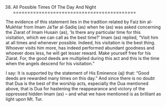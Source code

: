 38. All Possible Times Of The Day And Night
===========================================

The evidence of this statement lies in the tradition related by Faiz bin
al- Mukhtar from Imam Ja’far al-Sadiq (as) when he (as) was asked
concerning the Ziarat of Imam Husain (as), ‘Is there any particular time
for this visitation, which we can call as the best time?’ Imam (as)
replied, “Visit him at all times and whenever possible. Indeed, his
visitation is the best thing. Whoever visits him more, has indeed
performed abundant goodness and whoever does less, he will get lesser
reward. Make yourself free for his Ziarat. For, the good deeds are
multiplied during this act and this is the time when the angels descend
for his visitation.”

I say: It is supported by the statement of His Eminence (aj) that: “Good
deeds are rewarded many times on this day.” And since there is no doubt
that Dua is the best of the worship acts, especially the Dua mentioned
above, that is Dua for hastening the reappearance and victory of the
oppressed hidden Imam (as) – and what we have mentioned is as brilliant
as light upon Mt. Tur.


